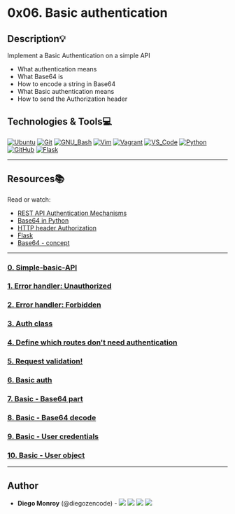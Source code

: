 # 0x06. Basic authentication

## Description:bulb:

Implement a Basic Authentication on a simple API

- What authentication means
- What Base64 is
- How to encode a string in Base64
- What Basic authentication means
- How to send the Authorization header

## Technologies & Tools:computer:

[![Ubuntu](https://img.shields.io/badge/≡-Ubuntu-E95420?&style=flat-square&logo=Ubuntu&labelColor=282828)](https://ubuntu.com/)
[![Git](https://img.shields.io/badge/≡-Git-F05032?logo=git&style=flat-square&labelColor=282828)](https://git-scm.com/)
[![GNU_Bash](https://img.shields.io/badge/≡-GNU_Bash-4EAA25?logo=GNU-Bash&style=flat-square&labelColor=282828)](https://www.gnu.org/software/bash/)
[![Vim](https://img.shields.io/badge/≡-Vim-019733?logo=Vim&style=flat-square&logoColor=019733&labelColor=282828)](https://www.vim.org/)
[![Vagrant](https://img.shields.io/badge/≡-Vagrant-1563FF?logo=vagrant&style=flat-square&logoColor=1563FF&labelColor=282828)](https://www.vagrantup.com/)
[![VS_Code](https://img.shields.io/badge/≡-VS_Code-007ACC?logo=visual-studio-code&style=flat-square&logoColor=007ACC&labelColor=282828)](https://code.visualstudio.com/)
[![Python](https://img.shields.io/badge/≡-Python-3776AB?logo=Python&style=flat-square&labelColor=282828)](https://www.python.org/)
[![GitHub](https://img.shields.io/badge/≡-GitHub-181717?logo=GitHub&style=flat-square&labelColor=282828)](https://github.com/)
[![Flask](https://img.shields.io/badge/≡-Flask-000000?logo=Flask&style=flat-square&labelColor=282828)](https://flask.palletsprojects.com/en/1.1.x/)

---

## Resources:books:

Read or watch:

- [REST API Authentication Mechanisms](https://www.youtube.com/watch?v=501dpx2IjGY)
- [Base64 in Python](https://docs.python.org/3.7/library/base64.html)
- [HTTP header Authorization](https://developer.mozilla.org/en-US/docs/Web/HTTP/Headers/Authorization)
- [Flask](https://palletsprojects.com/p/flask/)
- [Base64 - concept](https://en.wikipedia.org/wiki/Base64)

---

### [0. Simple-basic-API](./api/v1/app.py)

### [1. Error handler: Unauthorized](./api/v1/app.py)

### [2. Error handler: Forbidden](./api/v1/auth)

### [3. Auth class](./api/v1/auth/auth.py)

### [4. Define which routes don't need authentication](./api/v1/app.py)

### [5. Request validation!](./api/v1/app.py)

### [6. Basic auth](./api/v1/auth/basic_auth.py)

### [7. Basic - Base64 part](./api/v1/auth/basic_auth.py)

### [8. Basic - Base64 decode](./api/v1/auth/basic_auth.py)

### [9. Basic - User credentials](./api/v1/auth/basic_auth.py)

### [10. Basic - User object](./api/v1/auth/basic_auth.py)

---

## Author

- **Diego Monroy** (@diegozencode) - [<img src="https://img.shields.io/badge/Portfolio-20d6fe.svg?&style=plastic"/>](https://diegozencode.github.io/)
  [<img src="https://img.shields.io/badge/Twitter-1DA1F2.svg?&style=plastic&logo=twitter&logoColor=white"/>](https://twitter.com/diegozencode)
  [<img src="https://img.shields.io/badge/Linkedin-0A66C2.svg?&style=plastic&logo=linkedin&logoColor=white"/>](https://www.linkedin.com/in/diegozencode)
  [<img src="https://img.shields.io/badge/GitHub-181717.svg?&style=plastic&logo=github&logoColor=white"/>](https://github.com/diegozencode)
